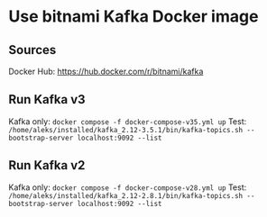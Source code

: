 # Use bitnami Kafka Docker image

## Sources
Docker Hub: https://hub.docker.com/r/bitnami/kafka

## Run Kafka v3
Kafka only: `docker compose -f docker-compose-v35.yml up`
Test: `/home/aleks/installed/kafka_2.12-3.5.1/bin/kafka-topics.sh --bootstrap-server localhost:9092 --list`

## Run Kafka v2
Kafka only: `docker compose -f docker-compose-v28.yml up`
Test: `/home/aleks/installed/kafka_2.12-2.8.1/bin/kafka-topics.sh --bootstrap-server localhost:9092 --list`
